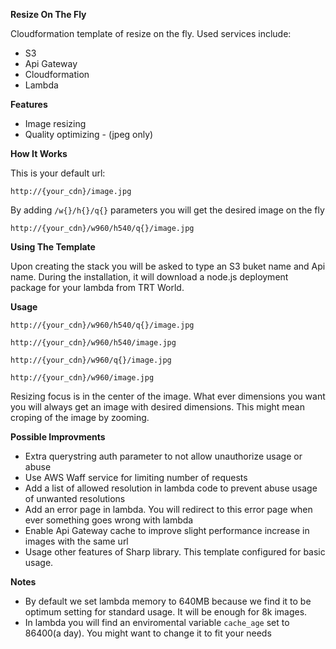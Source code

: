 **Resize On The Fly**


Cloudformation template of resize on the fly. Used services include:
- S3
- Api Gateway
- Cloudformation
- Lambda


**Features**

- Image resizing
- Quality optimizing - (jpeg only)

**How It Works**


This is your default url:

`http://{your_cdn}/image.jpg`

By adding `/w{}/h{}/q{}` parameters you will get the desired image on the fly

`http://{your_cdn}/w960/h540/q{}/image.jpg`

**Using The Template**

Upon creating the stack you will be asked to type an S3 buket name and Api name. During the installation, it will download a node.js deployment package for your lambda from TRT World.

**Usage**

`http://{your_cdn}/w960/h540/q{}/image.jpg`

`http://{your_cdn}/w960/h540/image.jpg`

`http://{your_cdn}/w960/q{}/image.jpg`

`http://{your_cdn}/w960/image.jpg`

Resizing focus is in the center of the image. What ever dimensions you want you will always get an image with desired dimensions. This might mean croping of the image by zooming. 

**Possible Improvments**

- Extra querystring auth parameter to not allow unauthorize usage or abuse
- Use AWS Waff service for limiting number of requests
- Add a list of allowed resolution in lambda code to prevent abuse usage of unwanted resolutions
- Add an error page in lambda. You will redirect to this error page when ever something goes wrong with lambda
- Enable Api Gateway cache to improve slight performance increase in images with the same url
- Usage other features of Sharp library. This template configured for basic usage.

**Notes**

- By default we set lambda memory to 640MB because we find it to be optimum setting for standard usage. It will be enough for 8k images.
- In lambda you will find an enviromental variable `cache_age` set to 86400(a day). You might want to change it to fit your needs